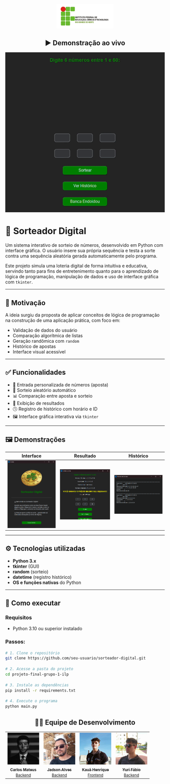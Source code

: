 <p align="center">
  <img src="img/IFRN-logo.png" alt="IFRN" width="180"/>
</p>

<h2 align="center">▶️ Demonstração ao vivo</h2>

<p align="center">
  <img src="img/loteria-video.gif" alt="Demonstração do sorteador em funcionamento" />
</p>

# 🎰 Sorteador Digital

Um sistema interativo de sorteio de números, desenvolvido em Python com interface gráfica. O usuário insere sua própria sequência e testa a sorte contra uma sequência aleatória gerada automaticamente pelo programa.

Este projeto simula uma loteria digital de forma intuitiva e educativa, servindo tanto para fins de entretenimento quanto para o aprendizado de lógica de programação, manipulação de dados e uso de interface gráfica com `tkinter`.

---

## 🧠 Motivação

A ideia surgiu da proposta de aplicar conceitos de lógica de programação na construção de uma aplicação prática, com foco em:

- Validação de dados do usuário
- Comparação algorítmica de listas
- Geração randômica com `random`
- Histórico de apostas
- Interface visual acessível

---

## ✅ Funcionalidades

- 🔢 Entrada personalizada de números (aposta)
- 🎲 Sorteio aleatório automático
- 📊 Comparação entre aposta e sorteio
- 🧾 Exibição de resultados
- 🕓 Registro de histórico com horário e ID
- 🖼️ Interface gráfica interativa via `tkinter`

---

## 🖼️ Demonstrações

| Interface | Resultado | Histórico |
|----------|------------|------------|
| ![Interface](img/interface.png) | ![Sorteio 1](img/banca-doida.png) | ![Histórico](img/historico.png) | |

---

## ⚙️ Tecnologias utilizadas

- **Python 3.x**
- **tkinter** (GUI)
- **random** (sorteio)
- **datetime** (registro histórico)
- **OS e funções nativas** do Python

---

## 🚀 Como executar

### Requisitos
- Python 3.10 ou superior instalado

### Passos:
```bash
# 1. Clone o repositório
git clone https://github.com/seu-usuario/sorteador-digital.git

# 2. Acesse a pasta do projeto
cd projeto-final-grupo-1-ilp

# 3. Instale as dependências 
pip install -r requirements.txt

# 4. Execute o programa
python main.py

```
<h2 align="center">👨‍💻 Equipe de Desenvolvimento</h2>

<div align="center">

<table>
  <tr>
    <td align="center">
      <a href="https://github.com/CarlosIFRN" target="_blank">
        <img src="img/mathew.JPG" width="100px;" alt="Carlos Mateus"/><br />
        <sub><b>Carlos Mateus</b></sub><br />
        <small>Backend</small>
      </a>
    </td>
    <td align="center">
      <a href="https://github.com/JadsonAlv3s" target="_blank">
        <img src="img/jadson.JPG" width="100px;" alt="Jadson Alves"/><br />
        <sub><b>Jadson Alves</b></sub><br />
        <small>Backend</small>
      </a>
    </td>
    <td align="center">
      <a href="https://github.com/Kaua920" target="_blank">
        <img src="img/Kaua.jpg" width="100px;" alt="Kauã Henrique"/><br />
        <sub><b>Kauã Henrique</b></sub><br />
        <small>Frontend</small>
      </a>
    </td>
    <td align="center">
      <a href="https://github.com/yurif4bio" target="_blank">
        <img src="img/yuri.jpg" width="100px;" alt="Yuri Fábio"/><br />
        <sub><b>Yuri Fábio</b></sub><br />
        <small>Backend</small>
      </a>
    </td>
  </tr>
</table>

</div>
